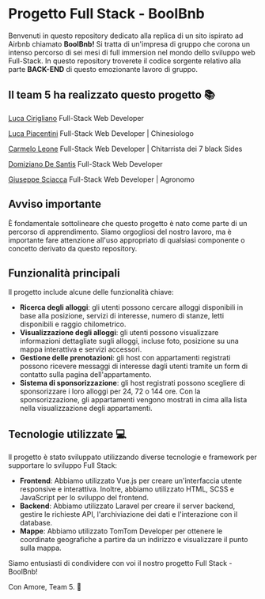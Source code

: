 # Progetto Full Stack - BoolBnb

Benvenuti in questo repository dedicato alla replica di un sito ispirato ad Airbnb chiamato **BoolBnb!** Si tratta di un'impresa di gruppo che corona un intenso percorso di sei mesi di full immersion nel mondo dello sviluppo web Full-Stack. In questo repository troverete il codice sorgente relativo alla parte **BACK-END** di questo emozionante lavoro di gruppo.

## Il team 5 ha realizzato questo progetto 📚

[Luca Cirigliano](https://github.com/L-cir94)
Full-Stack Web Developer

[Luca Piacentini](https://github.com/LookasWasTaken)
Full-Stack Web Developer | Chinesiologo

[Carmelo Leone](https://github.com/LeoneCarmelo) 
Full-Stack Web Developer | Chitarrista dei 7 black Sides

[Domiziano De Santis](https://github.com/DeSantisDomiziano)
Full-Stack Web Developer

[Giuseppe Sciacca](https://github.com/giuseppesciacca)
Full-Stack Web Developer | Agronomo

## Avviso importante

È fondamentale sottolineare che questo progetto è nato come parte di un percorso di apprendimento. Siamo orgogliosi del nostro lavoro, ma è importante fare attenzione all'uso appropriato di qualsiasi componente o concetto derivato da questo repository.

## Funzionalità principali

Il progetto include alcune delle funzionalità chiave:

- **Ricerca degli alloggi**: gli utenti possono cercare alloggi disponibili in base alla posizione, servizi di interesse, numero di stanze, letti disponibili e raggio chilometrico.
- **Visualizzazione degli alloggi**: gli utenti possono visualizzare informazioni dettagliate sugli alloggi, incluse foto, posizione su una mappa interattiva e servizi accessori.
- **Gestione delle prenotazioni**: gli host con appartamenti registrati possono ricevere messaggi di interesse dagli utenti tramite un form di contatto sulla pagina dell'appartamento.
- **Sistema di sponsorizzazione**: gli host registrati possono scegliere di sponsorizzare i loro alloggi per 24, 72 o 144 ore. Con la sponsorizzazione, gli appartamenti vengono mostrati in cima alla lista nella visualizzazione degli appartamenti.

## Tecnologie utilizzate 💻

Il progetto è stato sviluppato utilizzando diverse tecnologie e framework per supportare lo sviluppo Full Stack:

- **Frontend**: Abbiamo utilizzato Vue.js per creare un'interfaccia utente responsive e interattiva. Inoltre, abbiamo utilizzato HTML, SCSS e JavaScript per lo sviluppo del frontend.
- **Backend**: Abbiamo utilizzato Laravel per creare il server backend, gestire le richieste API, l'archiviazione dei dati e l'interazione con il database.
- **Mappe**: Abbiamo utilizzato TomTom Developer per ottenere le coordinate geografiche a partire da un indirizzo e visualizzare il punto sulla mappa.

Siamo entusiasti di condividere con voi il nostro progetto Full Stack - BoolBnb!

Con Amore, Team 5. 🌱

